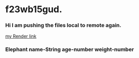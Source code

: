 # f23wb15gud.
### Hi I am pushing the files local to remote again.
[my Render link](https://f23wb15gude.onrender.com)

### Elephant name-String age-number weight-number
